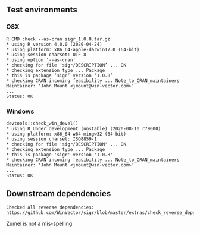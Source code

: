 

## Test environments

### OSX

    R CMD check --as-cran sigr_1.0.8.tar.gz
    * using R version 4.0.0 (2020-04-24)
    * using platform: x86_64-apple-darwin17.0 (64-bit)
    * using session charset: UTF-8
    * using option ‘--as-cran’
    * checking for file ‘sigr/DESCRIPTION’ ... OK
    * checking extension type ... Package
    * this is package ‘sigr’ version ‘1.0.8’
    * checking CRAN incoming feasibility ... Note_to_CRAN_maintainers
    Maintainer: ‘John Mount <jmount@win-vector.com>’
    ...    
    Status: OK

### Windows

    devtools::check_win_devel()
    * using R Under development (unstable) (2020-08-10 r79000)
    * using platform: x86_64-w64-mingw32 (64-bit)
    * using session charset: ISO8859-1
    * checking for file 'sigr/DESCRIPTION' ... OK
    * checking extension type ... Package
    * this is package 'sigr' version '1.0.8'
    * checking CRAN incoming feasibility ... Note_to_CRAN_maintainers
    Maintainer: 'John Mount <jmount@win-vector.com>'
    ...
    Status: OK

## Downstream dependencies

    Checked all reverse dependencies: https://github.com/WinVector/sigr/blob/master/extras/check_reverse_dependencies.md

Zumel is not a mis-spelling.
